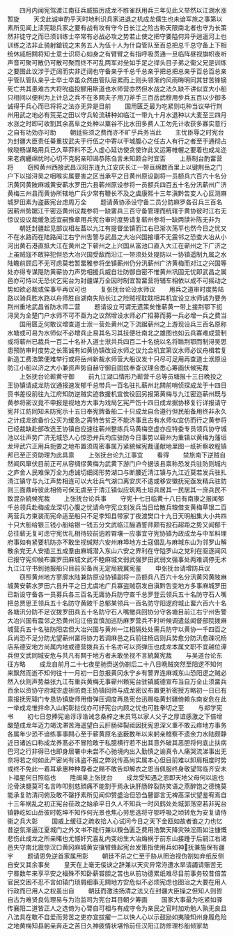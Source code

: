 <!-- { "loadSidebar": true } -->
　　四月内闻宪驾渡江南征兵威振厉成龙不胜雀跃用兵三年见此义举然以江湖水涨暂旋
　　天戈此诚审酌乎天时地利识兵家进退之机成龙儒生也未谙军旅之事第以素所见闻上渎宪聪兵家之要有战有攻有守今日长江之险古称天限南北者也守为长策然非徒守之而已须训练士卒常有必战必攻之势若止使之把守要隘何异乎逍遥河上也训练之法非止骑射鎗铳之末务五人为伍十人为什自管队至百总把总千总守备上下相统休戚相闗将知士意士识将心如身之有臂臂之有指呼吸贯通一旦临阵昼视旗帜夜听声音可聚可散仍可散可聚而终不可乱两军对垒如手足之捍头目子弟之衞父兄是训练之要图此议涉于迂阔而实非迂阔也守备亲乎千总千总亲乎把总把总亲乎百总百总亲乎管队管队亲乎士卒士卒虽众然由管队层累而上则头领渐约风雨晦明同其甘苦锋镝死亡共其患难古大将吮疽投醪用斯道也水师营亦然但水战之法久缺不讲似宜大小船只相间以便利为上计总之兵不在多闗夫子用刀斧手三百岳武穆用步兵五百以少御多诚得乎兵心而已将将之法亦无异是目前
　　国用匮乏最为吃紧则屯种当议举行荆州用武之地必有荒芜之田以守兵轮流耕种如临江一带九十月水退种以大麦至三四月水涨之时即可收割其余髙阜之处种以粟谷不比水田多费人工勿先计收获多寡实意行之自有功効亦可助
　　朝廷些须之费而亦不旷乎兵务当此
　　主忧臣辱之时宪台为封疆大臣责任綦重拔武夫于行伍之中寄以干城腹心之任古人有行之者至于通彻占候晓畅谋略用兵已久草莽料不乏人虚心延访使贪使诈此又运筹帷幄之要着也成龙迩来老病纒绵忧时心切不克躬亲叩谒恭陈刍言未知颇合时宜否
　　上蔡制台酌畱营将
　　窃照黄州西接武昌汉阳东连九江安庆长江一带亘绵数百里上以键荆岳之门户下以搤浔吴之咽喉实属要害之区当承平之日黄州原设副将一员额兵六百六十名分汛黄冈黄陂麻城黄安蕲水罗田六县蕲州原设参将一员额兵四百五十名分汛蕲州广济黄梅三州县而黄协所辖地广兵少常有鞭长不及之虞康熙十三年滇黔吿变人心叵测麻城罗田素为盗薮宪台虑周万全
　　题请黄协添设守备二员分防麻罗各召兵三百名因蕲州势踞江干密迩黄州议裁参将一缺畱兵三百守备管理而统辖于黄协彼时江右无惊议设议裁缓急适宜嗣豫章用兵宪台审时度势请复蕲州参将一缺两牍补陈无非为
　　朝廷封疆起见部议相左葢以九江有提督坐镇而江右已渐次荡平也然今日之忧又不在水路而在陆路闻江右宁州吿警与武昌之大冶兴国接壤不无震邻之恐查大冶从小河出黄石港直抵大江在黄州之下蕲州之上兴国从富池口直入大江在蕲州之下广济之上虽贼寇不敢猝犯但恐大冶兴国受敌而沿江一带须处处隄防以一协镇遥制九属之水陆瞻前顾后不无可虑莫若暂畱雅参将坐镇蕲州仍分汛蕲州广济黄梅而对江之兴国等处亦得专谋隄防黄蕲协力声势相援兵威自壮防御自密不惟黄州巩固无忧即武昌之属邑亦可恃以无恐伏乞宪台为封疆谋万全因时制宜暂畱营将辅车相依以成不可摇动之势如欲必裁或俟事平再议可也
　　复张抚台论设水师议
　　用兵之道审时度势陆路以骑兵胜水路以舟师胜自湖南失陷长江之险贼视耽耽相其机宜设立水师诚为要务荆州重地武昌省防水师二营
　　题请设立可谓无遗策矣惟蕲黄一带上接荆鄂下扼浔吴为全楚门户水师不可不亟为之议然增设水师必广招募而募一兵必增一兵之费当
　　国用匮乏何敢议增查道士洑一营处黄州之下流踞蕲州之上游现设兵三百名原称水塘或可易为水师似不必增兵止易其名习其技便壮南北之雄图也如云兵寡难成营制或将蕲州已裁兵一百二十名补入道士洑共兵四百二十名统以名将聮荆鄂而制浔吴思患预防审时度势之长策诚有如黄协镇改设水师之议允合机宜第议水师必议舟楫若复新造工费浩繁便难举行或将岳州新裁水师营大船议发十只尽可足用再查道士洑原设防江小船以济之大小兼资声势自赫守御自固兹奉查议理合悉心筹画伏候宪裁
　　上张抚台论蕲黄守御
　　前九江湖口情形乃蕲营千总等员塘报十三日晩投之王协镇请成龙防议通报速发郁千总带兵一百名驻扎蕲州北闗前哨侦探成龙于十四日赍书差役前往九江府知防逆贼实迹救援机宜俟役回另报第黄梅与九江密迩蕲州既与黄参将密议竟不申报是视地方大事为戏局乞宪严饬十四日成龙据协移复行详报请守宪幷江防同知未防宪示十五日奉宪牌备船二十只成龙自合遵行但民船备用终非永久之计成龙欲备价公买为缓急之需特苦贫乏不能济事且古有水师似宜仿而行之黄参将已经裁缺赴部改选王协镇自应速往蕲州整练兵马黄梅空虚亦应特委专员领兵协守城池以壮声势广济无城恐人心惊恐弁兵均应驻防今日事势以蕲州为重镇以黄梅为藩垣龙坪武穴正用兵扼要之地布置须周密事属万紧綂候宪裁谨献地里图一纸祈察收程镇邦已至正资助理为此具禀
　　上张抚台论九江事宜
　　看得
　　禁旅南下逆贼自然闻风窜伏目前正可从容绸缪黄梅为武黄下游门户今据该县禀称恐发兵驻防则城内之庐舍人民难保万全为虑诚切细阅形势湖口与断腰近清江镇与九江近莫若发兵驻扎清江镇守与九江声势相连可以大壮兵气湖口离安庆不逺或移安徽抚宪亟发精兵驻防则三面鼎峙彼此相倚可保无虞至于清江镇似应筑两土垣兵居其一民居其一庶兵民不致混杂綂候宪裁
　　上张抚台论兵事
　　守宪十七日临黄十八日有南康之报闻郁千总领兵赴梅成龙深切心腹之忧请命守宪立刻发兵当日给散兵粮借支黄梅草银二百两营兵方束装而宪命适至船只不足李知县带家丁夜渡樊口十九日天明船集大小共四十只大船给银三钱小船给银一钱五分文武临江酾酒誓师颇有投石超距之势又闻郁千总往蕲无复可虑守宪优礼相待较前逈若霄壤一应事宜守宪协镇为政成龙与中军料理府事如有紧要机防亦不敢坐视缄黙六安州麻埠地方土寇倡乱与麻城东山为邻罗山解散余党无人安插三五成羣由麻城潜入东山六安之界利在守隘罗山之党利在驱逐闻风已报守宪仰候布置罗田麻城文武不睦麻城文弱武强罗田武弱文强事处两难调停无术九江江守书到驰报船只目前买备尚无定局綂冀宪鉴
　　申张抚台请增防兵议
　　窃照黄州地方寥廓水陆兼防原设协镇副将一员额兵八百六十名分汛黄冈黄陂麻城黄安蕲水罗田六县升平之日尤虞地广兵寡盗贼窃发自滇黔吿变地方多事麻城罗田已新设守备各一员募兵各三百名无庸协兵防守查千总罗登云领兵五十名防守石人嘴把总贾思玊领兵五十名防守黄陂千总郁某领兵一百名防守阳逻府城止畱六百六十名各塘汛分防不足议拨罗田兵五十名防守石人嘴撤兵回协分守各塘目前江右宁州吿警大冶兴国有震邻之恐黄州沿江倍宜慎加巡防麻罗营兵不时听候调遣兹闻督部院拨麻城营兵五十名驻防阳店但大冶兴国与黄州一江相隔处处需兵防守以黄协一千四百之兵尚恐不足分防尤望蕲州畱将协力若调麻邑之兵前往杨店则兵势愈分防汛愈疎况杨店系德安地方尚属内地或德营拨兵五十名亦可以资弹压也成龙本属文职不宜越位谭兵但文武同城安危与共凡有闗于地方者未敢坐视不言綂冀宪裁
　　与吴道台论东征方略
　　成龙自前月二十七夜星驰赍送伪劄后二十八日晩贼突然至阳逻不知何来飘然而逝不知何往十一月初一日忽报黄冈永宁乡有警界连麻城东山恐阳逻之贼必然入伙则声势益张九江有重兵黄梅无事蕲州赖宪台驻镇威德宣布当自万全止须畱兵百余以资协守府城空虚祈防商王协镇回师与成龙密议布置更祈密授方略初一日已有禀报抚宪辕门专恳协镇旋师用借弹压调度再恳宪台迅赐临黄封疆倚赖东南安危在此一举成龙惟拌命入山躬彰挞伐亦可纾宪台内顾之忧也可胜拳切之至
　　与郑学宪书
　　初七日忽捧宪谕谆谆诰诫念桑梓之末员笃以家人父子之厚谊感激之下倍增酸楚成龙年迈力竭沈滞苦海遥望白云肝肠碎裂祗因抚宪恩深义重不敢云瘁地方事务各属年少恐不谙练事事闗心至于蕲黄原名盗薮数年以来躬亲稽察不遗余力水陆颇静近日诸凶口称成龙养髙必不冒险敢于私臆横行若不出其意外破其恶胆将何底止扶病巴河之行非得已也即身居署中未尝不心驰境内出入勤慎之谕真令人痛哭流涕事出无奈将若之何如此严密尚有讳盗不报之弊讹传髙尚实属本心但目前难以卸肩相度时势或终不免此一着耳承惠种种尊者之赐不敢吿却解衣之恩当佩服终身敬望驾临齐安未卜福星何日照临也
　　陞闽臬上张抚台
　　成龙受知遇之恩即天地父母何以逾也沦骨浃髓莫可名言昨叩别慈顔痛不能割于焉永诀肝肠碎裂防笑语之燕醉饱之德愧莫能承复防清问俯及敢不罄抒素所见闻仰赞盛治但恐刍瞽鄙言无裨髙深伏望鉴宥焉自十三年祸乱之初正宪台莅政之始承平日久人不知兵一时风鹤处处城郭荡空若非宪台镇静屹如山岳彼时乾坤不知作何光景也焦心劳思选将守鄂呼吸之顷转危为安复请侍衞之兵大彰
　　国威上缓征之疏收拾人心试问今日之天下金瓯如故者谁之力也忆昔逆氛渐逼江夏城门之外文书不能行兼以糗刍匮乏费用浩繁天降灾殃淫雨如注慷慨悲伤此成龙之所亲睹也尤憾奸宄喜乱内变纷生大冶煽祸于前东山接踵于后嗣江右诸邑失守南北震惊汉口黄冈麻城黄安攘臂蜂起宪台发策指使用兵如神抚兼施保有疆宇
　　题请恩免逆首家属用彰
　　朝廷不杀之仁至于胁从罔治视伪劄如弃纸反侧自安又其余事矣
　　皇天在上毫无佞谀之辞兼以天灾异常洊遭水旱请蠲请赈苦无宁晷数年来享平安之福殊不知卧薪甞胆之苦也从前功德累纸难尽目前事务较昔倍苦官民交困不忍不言如辕门琐屑细事无闗地方安危似不必烦宪虑也图治之大要在用人行政而已用人之权虽出自
　　朝廷而激浊扬清之法又在封疆大臣操之但知人则哲自古为难贤良佐理易与为治监司为宪台耳目朝夕筹画
　　国家大事最为吃紧如驿传襄阳二道皆正人之选倚为心膂自可相与有成守令为亲民之官时加劝勉人孰无良且八法具在敢不自爱而劳苦之吏亦宜拔擢一二以快人心以示鼓励如夷陵知州身履危险之地黄梅知县躬亲奔走之苦日久神疲情状堪怜前任汉阳江防修理杉船倾家助
